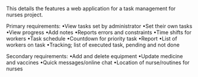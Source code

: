 This details the features a web application for a task management for nurses project.


Primary requirements:
•View tasks set by administrator
•Set their own tasks
•View progress
•Add notes
•Reports errors and constraints
•Time shifts for workers
•Task schedule
•Countdown for priority task
•Report
•List of workers on task
•Tracking; list of executed task, pending and not done

Secondary requirements:
•Add and delete equipment
•Update medicine and vaccines
•Quick messages/online chat
•Location of nurse/routines for nurses

